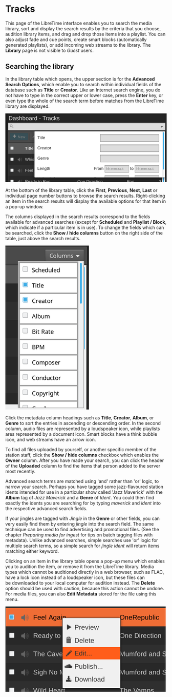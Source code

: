# Tracks

This page of the LibreTime interface enables you to search the media library,
sort and display the search results by the criteria that you choose, audition
library items, and drag and drop those items into a playlist. You can also
adjust fade and cue points, create smart blocks (automatically generated
playlists), or add incoming web streams to the library. The **Library** page
is not visible to *Guest* users.

Searching the library
---------------------

In the library table which opens, the upper section is for the **Advanced
Search Options**, which enable you to search within individual fields of the
database such as **Title** or **Creator**. Like an Internet search engine, you
do not have to type in the correct upper or lower case, press the **Enter** key,
or even type the whole of the search term before matches from the LibreTime
library are displayed.

![](img/advanced-search.png)

At the bottom of the library table, click the **First**, **Previous**, **Next**,
**Last** or individual page number buttons to browse the search results.
Right-clicking an item in the search results will display the available options
for that item in a pop-up window.

The columns displayed in the search results correspond to the fields available
for advanced searches (except for **Scheduled** and **Playlist / Block**, which
indicate if a particular item is in use). To change the fields which can be
searched, click the **Show / hide columns** button on the right side of the
table, just above the search results.

![](img/columns.png)

Click the metadata column headings such as **Title**, **Creator**, **Album**, or
**Genre** to sort the entries in ascending or descending order. In the second
column, audio files are represented by a loudspeaker icon, while playlists ares
represented by a document icon. Smart blocks have a think bubble icon, and web
streams have an arrow icon.

To find all files uploaded by yourself, or another specific member of the
station staff, click the **Show / hide columns** checkbox which enables the
**Owner** column. After you have made your search, you can click the header of
the **Uploaded** column to find the items that person added to the server most
recently.

Advanced search terms are matched using 'and' rather than 'or' logic, to narrow
your search. Perhaps you have tagged some jazz-flavoured station idents intended
for use in a particular show called 'Jazz Maverick' with the **Album** tag of
*Jazz Maverick* and a **Genre** of *Ident*. You could then find exactly the
idents you are searching for by typing *maverick* and *ident* into the
respective advanced search fields.

If your jingles are tagged with *Jingle* in the **Genre** or other fields, you
can very easily find them by entering *jingle* into the search field. The same
technique can be used to find advertising and promotional files. (See the
chapter *Preparing media for ingest* for tips on batch tagging files with
metadata). Unlike advanced searches, simple searches use 'or' logic for
multiple search terms, so a simple search for *jingle ident* will return items
matching either keyword.

Clicking on an item in the library table opens a pop-up menu which enables you
to audition the item, or remove it from the LibreTime library. Media types which
cannot be auditioned directly in a web browser, such as FLAC, have a lock icon
instead of a loudspeaker icon, but these files can be downloaded to your local
computer for audition instead. The **Delete** option should be used with
caution, because this action cannot be undone. For media files, you can also
**Edit Metadata** stored for the file using this menu.

![](img/edit-metadata.png)
